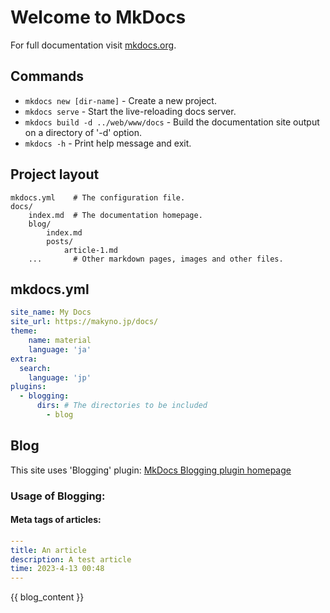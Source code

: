 # Welcome to MkDocs

For full documentation visit [mkdocs.org](https://www.mkdocs.org).

## Commands

* `mkdocs new [dir-name]` - Create a new project.
* `mkdocs serve` - Start the live-reloading docs server.
* `mkdocs build -d ../web/www/docs` - Build the documentation site output on a directory of '-d' option.
* `mkdocs -h` - Print help message and exit.

## Project layout

    mkdocs.yml    # The configuration file.
    docs/
        index.md  # The documentation homepage.
        blog/
            index.md
            posts/
                article-1.md
        ...       # Other markdown pages, images and other files.
## mkdocs.yml
```yaml
site_name: My Docs
site_url: https://makyno.jp/docs/
theme: 
    name: material
    language: 'ja'
extra:
  search:
    language: 'jp'
plugins:
  - blogging:
      dirs: # The directories to be included
        - blog
```
## Blog
  This site uses 'Blogging' plugin: [MkDocs Blogging plugin homepage](https://liang2kl.github.io/mkdocs-blogging-plugin/)
### Usage of Blogging:
#### Meta tags of articles:
```yaml
---
title: An article
description: A test article
time: 2023-4-13 00:48 
---
```
  
{{ blog_content }}
